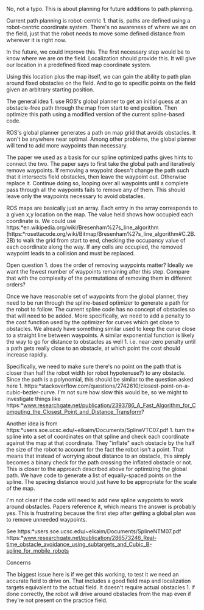 No, not a typo. This is about planning for future additions to path planning.

Current path planning is robot-centric 1. that is, paths are defined using a robot-centric coordinate system.  There's no awareness of where we are on the field, just that the robot needs to move some defined distance from wherever it is right now.

In the future, we could improve this.  The first necessary step would be to know where we are on the field. Localization should provide this. It will give our location in a predefined fixed map coordinate system.  

Using this location plus the map itself, we can gain the ability to path plan around fixed obstacles on the field.  And to go to specific points on the field given an arbitrary starting position.  

The general idea 1. use ROS's global planner to get an initial guess at an obstacle-free path through the map from start to end position.  Then optimize this path using a modified version of the current spline-based code.

ROS's global planner generates a path on map grid that avoids obstacles. It won't be anywhere near optimal. Among other problems, the global planner will tend to add more waypoints than necessary.

The paper we used as a basis for our spline optimized paths gives hints to connect the two.  The paper says to first take the global path and iteratively remove waypoints.  If removing a waypoint doesn't change the path such that it intersects field obstacles, then leave the waypoint out. Otherwise replace it. Continue doing so, looping over all waypoints until a complete pass through all the waypoints fails to remove any of them.  This should leave only the waypoints necessary to avoid obstacles.

ROS maps are basically just an array. Each entry in the array corresponds to a given x,y location on the map. The value held shows how occupied each coordinate is.  We could use https:*en.wikipedia.org/wiki/Bresenham%27s_line_algorithm (https:*rosettacode.org/wiki/Bitmap/Bresenham%27s_line_algorithm#C.2B.2B) to walk the grid from start to end, checking the occupancy value of each coordinate along the way.  If any cells are occupied, the removed waypoint leads to a collision and must be replaced.

Open question 1. does the order of removing waypoints matter?  Ideally we want the fewest number of waypoints remaining after this step. Compare that with the complexity of the permutations of removing them in different orders?

Once we have reasonable set of waypoints from the global planner, they need to be run through the spline-based optimizer to generate a path for the robot to follow. The current spline code has no concept of obstacles so that will need to be added.  More specifically, we need to add a penalty to the cost function used by the optimizer for curves which get close to obstacles. We already have something similar used to keep the curve close to a straight line between waypoints. A similar exponential function is likely the way to go for distance to obstacles as well 1. i.e. near-zero penalty until a path gets really close to an obstacle, at which point the cost should increase rapidly.

Specifically, we need to make sure there's no point on the path that is closer than half the robot width (or robot hypotenuse?) to any obstacle.  Since the path is a polynomial, this should be similar to the question asked here 1. https:*stackoverflow.com/questions/2742610/closest-point-on-a-cubic-bezier-curve.  I'm not sure how slow this would be, so we might to investigate things like https:*www.researchgate.net/publication/2393786_A_Fast_Algorithm_for_Computing_the_Closest_Point_and_Distance_Transform?  

Another idea is from https:*users.soe.ucsc.edu/~elkaim/Documents/SplineVTC07.pdf 1. turn the spline into a set of coordinates on that spline and check each coordinate against the map at that coordinate. They "inflate" each obstacle by the half the size of the robot to account for the fact the robot isn't a point. That means that instead of worrying about distance to an obstacle, this simply becomes a binary check for the path crossing the inflated obstacle or not. This is closer to the approach described above for optimizing the global path. We have code to generate a list of equally-spaced points on the spline. The spacing distance would just have to be appropriate for the scale of the map.

I'm not clear if the code will need to add new spline waypoints to work around obstacles. Papers reference it, which means the answer is probably yes. This is frustrating because the first step after getting a global plan was to remove unneeded waypoints.

See https:*users.soe.ucsc.edu/~elkaim/Documents/SplineNTM07.pdf
https:*www.researchgate.net/publication/286573246_Real-time_obstacle_avoidance_using_subtargets_and_Cubic_B-spline_for_mobile_robots


Concerns

The biggest issue here is if we get this working, to test it we need an accurate field to drive on. That includes a good field map and localization targets equivalent to the actual field.  It doesn't require actual obstacles 1. if done correctly, the robot will drive around obstacles from the map even if they're not present on the practice field.


